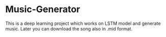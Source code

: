 # Music-Generator
This is a deep learning project which works on LSTM model and generate music. Later you can download the song also in .mid format.

